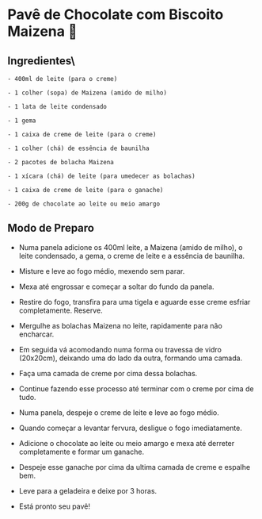 # Pavê de Chocolate com Biscoito Maizena 🍫
  
  ## Ingredientes\
  
    - 400ml de leite (para o creme)

    - 1 colher (sopa) de Maizena (amido de milho)

    - 1 lata de leite condensado

    - 1 gema

    - 1 caixa de creme de leite (para o creme)

    - 1 colher (chá) de essência de baunilha

    - 2 pacotes de bolacha Maizena

    - 1 xícara (chá) de leite (para umedecer as bolachas)

    - 1 caixa de creme de leite (para o ganache)

    - 200g de chocolate ao leite ou meio amargo
 
 ## Modo de Preparo

- Numa panela adicione os 400ml leite, a Maizena (amido de milho), o leite condensado, a gema, o creme de leite e a essência de baunilha.
- Misture e leve ao fogo médio, mexendo sem parar.
- Mexa até engrossar e começar a soltar do fundo da panela.
- Restire do fogo, transfira para uma tigela e aguarde esse creme esfriar completamente. Reserve.
- Mergulhe as bolachas Maizena no leite, rapidamente para não encharcar.
- Em seguida vá acomodando numa forma ou travessa de vidro (20x20cm), deixando uma do lado da outra, formando uma camada.
- Faça uma camada de creme por cima dessa bolachas.
- Continue fazendo esse processo até terminar com o creme por cima de tudo.
- Numa panela, despeje o creme de leite e leve ao fogo médio.
- Quando começar a levantar fervura, desligue o fogo imediatamente.
- Adicione o chocolate ao leite ou meio amargo e mexa até derreter completamente e formar um ganache.
- Despeje esse ganache por cima da ultima camada de creme e espalhe bem.
- Leve para a geladeira e deixe por 3 horas.

- Está pronto seu pavê!
